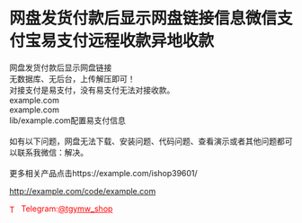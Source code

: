 # 网盘发货付款后显示网盘链接信息微信支付宝易支付远程收款异地收款

网盘发货付款后显示网盘链接<br>无数据库、无后台，上传解压即可！<br>对接支付是易支付，没有易支付无法对接收款。<br>example.com<br>example.com<br>lib/example.com配置易支付信息<br><br>如有以下问题，网盘无法下载、安装问题、代码问题、查看演示或者其他问题都可以联系我微信：解决。<br><br>更多相关产品点击https://example.com/ishop39601/<br>

http://example.com/code/example.com







<p style="color: red;"><img src="https://cdn-icons-png.flaticon.com/512/2111/2111646.png" alt="Telegram Icon" style="width: 16px; vertical-align: middle; margin-right: 5px;">Telegram:<a href="https://t.me/tgymw_shop" style="color: red;">@tgymw_shop</a></p>
